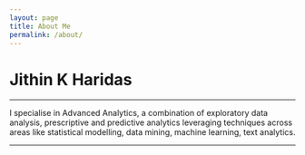 ```yaml
---
layout: page
title: About Me
permalink: /about/
---
```


Jithin K Haridas
========

* * * * *

I specialise in Advanced Analytics, a combination of exploratory data
analysis, prescriptive and predictive analytics leveraging techniques
across areas like statistical modelling, data mining, machine learning,
text analytics.

* * * * *
